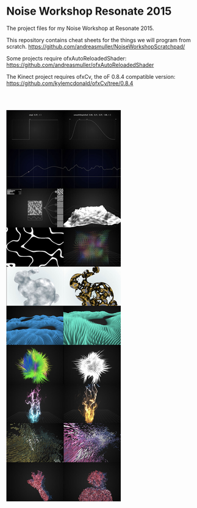 # Noise Workshop Resonate 2015

The project files for my Noise Workshop at Resonate 2015. 

This repository contains cheat sheets for the things we will program from scratch.
https://github.com/andreasmuller/NoiseWorkshopScratchpad/

Some projects require ofxAutoReloadedShader:
https://github.com/andreasmuller/ofxAutoReloadedShader

The Kinect project requires ofxCv, the oF 0.8.4 compatible version:
https://github.com/kylemcdonald/ofxCv/tree/0.8.4

<br>
<br>

![Alt text](Screenshots/PosterImageSmall.jpg?raw=true "Optional Title")
